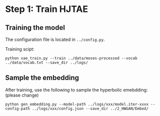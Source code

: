 # Step 1: Train HJTAE

## Training the model

The configuration file is located in `../config.py`.

Training scipt:

```
python vae_train.py --train ../data/moses-processed --vocab ../data/vocab.txt --save_dir ../logs/
```

## Sample the embedding

After training, use the following to sample the hyperbolic emebdding: (please change)

```
python gen_embedding.py --model-path ../logs/xxx/model.iter-xxxx --config-path ../logs/xxx/config.json --save_dir ../2_HWGAN/Embed/
```